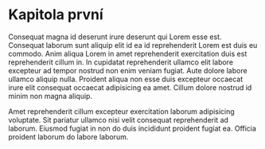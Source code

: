 # Kapitola první

Consequat magna id deserunt irure deserunt qui Lorem esse est. Consequat laborum sunt aliquip elit id ea id reprehenderit Lorem est duis eu commodo. Anim aliqua Lorem in amet reprehenderit exercitation duis est reprehenderit cillum in. In cupidatat reprehenderit ullamco elit labore excepteur ad tempor nostrud non enim veniam fugiat. Aute dolore labore ullamco aliquip nulla. Proident aliqua non esse duis excepteur occaecat irure elit consequat occaecat adipisicing ea amet. Cillum dolore nostrud id minim non magna aliquip.

Amet reprehenderit cillum excepteur exercitation laborum adipisicing voluptate. Sit pariatur ullamco nisi velit consequat reprehenderit ad laborum. Eiusmod fugiat in non do duis incididunt proident fugiat ea. Officia proident laborum do labore laborum.